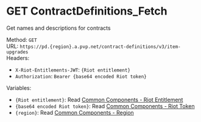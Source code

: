 <!-- This file is automatically generated! Do not edit it directly! See https://github.com/techchrism/valorant-api-docs/blob/trunk/contributing.md for more information. -->

# GET ContractDefinitions_Fetch

Get names and descriptions for contracts  


Method: `GET`  
URL: `https://pd.{region}.a.pvp.net/contract-definitions/v3/item-upgrades`  
Headers:
 - `X-Riot-Entitlements-JWT`: `{Riot entitlement}`
 - `Authorization`: `Bearer {base64 encoded Riot token}`

Variables:
 - `{Riot entitlement}`: Read [Common Components - Riot Entitlement](../common-components.md#riot-entitlement)
 - `{base64 encoded Riot token}`: Read [Common Components - Riot Token](../common-components.md#riot-token)
 - `{region}`: Read [Common Components - Region](../common-components.md#region)

